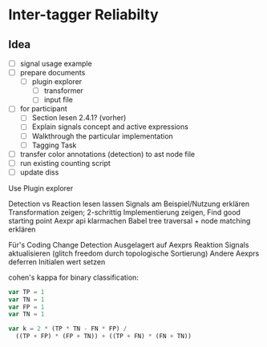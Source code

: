 # Inter-tagger Reliabilty

## Idea

- [ ] signal usage example
- [ ] prepare documents
  - [ ] plugin explorer
    - [ ] transformer
    - [ ] input file
- [ ] for participant
  - [ ] Section lesen 2.4.1? (vorher)
  - [ ] Explain signals concept and active expressions
  - [ ] Walkthrough the particular implementation
  - [ ] Tagging Task
- [ ] transfer color annotations (detection) to ast node file
- [ ] run existing counting script
- [ ] update diss

Use Plugin explorer

Detection vs Reaction lesen lassen
Signals am Beispiel/Nutzung erklären
Transformation zeigen; 2-schrittig
Implementierung zeigen, Find good starting point
Aexpr api klarmachen
Babel tree traversal + node matching erklären

Für's Coding
Change Detection
Ausgelagert auf Aexprs
Reaktion
Signals aktualisieren (glitch freedom durch topologische Sortierung)
Andere Aexprs deferren
Initialen wert setzen



<script>
import babelDefault from 'src/external/babel/babel7default.js'
const babel = babelDefault.babel;
const t = babel.types;

(async () => {
const url = 'https://lively-kernel.org/lively4/aexpr/demos/stefan/aexpr-diss-inter-tagger-reliability/signals-aexpr-main.js';

  const code = await url.fetchText()
  
  let numASTNodes = 0;
  code.traverseAsAST({
    enter(path) {
      numASTNodes++
    },
  })
  
  const url2 = 'https://lively-kernel.org/lively4/aexpr/demos/stefan/aexpr-diss-inter-tagger-reliability/signals-aexpr-setup.js';

  const code2 = await url2.fetchText()
  
  let numASTNodes2 = 0;
  code2.traverseAsAST({
    enter(path) {
      numASTNodes2++
    },
  })
  
  return numASTNodes + " " + numASTNodes2 + ' = ' + (numASTNodes + numASTNodes2)
})()
</script>
cohen's kappa for binary classification:
```javascript
var TP = 1
var TN = 1
var FP = 1
var TN = 1

var k = 2 * (TP * TN - FN * FP) /
  ((TP + FP) * (FP + TN)) + ((TP + FN) * (FN + TN))
```